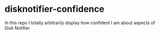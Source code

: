 # disknotifier-confidence
In this repo I totally arbitrarily display how confident I am about aspects of Disk Notifier

